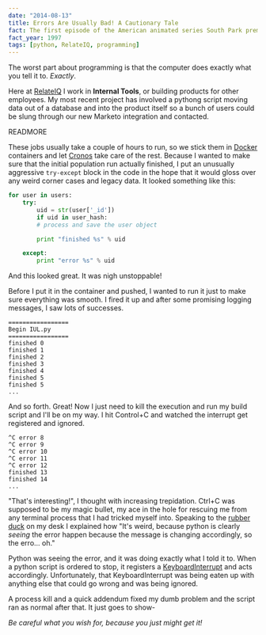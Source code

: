```yaml
---
date: "2014-08-13"
title: Errors Are Usually Bad! A Cautionary Tale
fact: The first episode of the American animated series South Park premiered on Comedy Central.
fact_year: 1997
tags: [python, RelateIQ, programming]
---
```


The worst part about programming is that the computer does exactly what you tell it to. _Exactly_.

Here at [RelateIQ](https://www.relateiq.com/) I work in **Internal Tools**, or building products for other employees. My most recent project has involved a pythong script moving data out of a database and into the product itself so a bunch of users could be slung through our new Marketo integration and contacted.

READMORE

These jobs usually take a couple of hours to run, so we stick them in [Docker](https://www.docker.com/) containers and let [Cronos](https://github.com/airbnb/chronos) take care of the rest. Because I wanted to make sure that the initial population run actually finished, I put an unusually aggressive `try-except` block in the code in the hope that it would gloss over any weird corner cases and legacy data. It looked something like this:

```python
for user in users:
    try:
        uid = str(user['_id'])
        if uid in user_hash:
        # process and save the user object

        print "finished %s" % uid

    except:
        print "error %s" % uid
```

And this looked great. It was nigh unstoppable!

Before I put it in the container and pushed, I wanted to run it just to make sure everything was smooth. I fired it up and after some promising logging messages, I saw lots of successes.

```
=================
Begin IUL.py
=================
finished 0
finished 1
finished 2
finished 3
finished 4
finished 5
finished 5
...
```

And so forth. Great! Now I just need to kill the execution and run my build script and I'll be on my way. I hit Control+C and watched the interrupt get registered and ignored.

```
^C error 8
^C error 9
^C error 10
^C error 11
^C error 12
finished 13
finished 14
...
```

"That's interesting!", I thought with increasing trepidation. Ctrl+C was supposed to be my magic bullet, my ace in the hole for rescuing me from any terminal process that I had tricked myself into. Speaking to the [rubber duck](https://en.wikipedia.org/wiki/Rubber_duck_debugging) on my desk I explained how "It's weird, because python is clearly _seeing_ the error happen because the message is changing accordingly, so the erro... oh."

Python was seeing the error, and it was doing exactly what I told it to. When a python script is ordered to stop, it registers a [KeyboardInterrupt](https://docs.python.org/2/library/exceptions.html#exceptions.KeyboardInterrupt) and acts accordingly. Unfortunately, that KeyboardInterrupt was being eaten up with anything else that could go wrong and was being ignored.

A process kill and a quick addendum fixed my dumb problem and the script ran as normal after that. It just goes to show-

_Be careful what you wish for, because you just might get it!_
